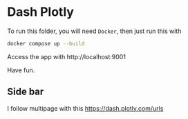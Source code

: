 # Dash Plotly

To run this folder, you will need `Docker`, then just run this with

```sh
docker compose up --build
```

Access the app with http://localhost:9001

Have fun.

## Side bar

I follow multipage with this https://dash.plotly.com/urls
